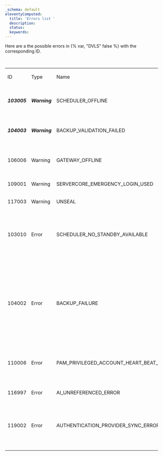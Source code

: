 ```yaml
---
_schema: default
eleventyComputed:
  title: 'Errors list '
  description:
  status:
  keywords:
---
```

Here are a the possible errors in {% var, "DVLS" false %} with the corresponding ID.

<br>

<table><tbody><tr><td><p>ID</p></td><td><p>Type</p></td><td><p>Name</p></td><td><p>Domain</p></td><td><p>Explanation</p></td></tr><tr><td><p><em><strong>103005</strong></em></p></td><td><p><em><strong>Warning</strong></em></p></td><td><p>SCHEDULER_OFFLINE</p></td><td><p>System</p></td><td><p>When <a href="server/kb/knowledge-base/scheduler-service-general-information/">scheduler</a> isn't reachable. Restart DVLS, check logs, check Windows Event Viewer. Contact Support </p></td></tr><tr><td><p><em><strong>104003</strong></em></p></td><td><p><em><strong>Warning</strong></em></p></td><td><p>BACKUP_VALIDATION_FAILED</p></td><td><p>System</p></td><td><p>Happens when we can't verify if the file exists. Check path's permissions, AV software, IIS permissions… add link</p></td></tr><tr><td><p>106006</p></td><td><p>Warning</p></td><td><p>GATEWAY_OFFLINE</p></td><td><p>System</p></td><td><p>Gateway health returned down. Check if gateway is running, check logs, check Windows Event Viewer</p></td></tr><tr><td><p>109001</p></td><td><p>Warning</p></td><td><p>SERVERCORE_EMERGENCY_LOGIN_USED</p></td><td><p>System</p></td><td><p>Emergency login used ajouter lien doc</p></td></tr><tr><td><p>117003</p></td><td><p>Warning</p></td><td><p>UNSEAL</p></td><td><p>UserActivity</p></td><td><p>Entry was unsealed ajouter lien doc</p></td></tr><tr><td><p>103010</p></td><td><p>Error</p></td><td><p>SCHEDULER_NO_STANDBY_AVAILABLE</p></td><td><p>System</p></td><td><p>Logged when no standy scheduler are detected. Should probably be a warning, nothing to be done except configure another scheduler or check the logs for whatever error could've caused the scheduler to fail</p></td></tr><tr><td><p>104002</p></td><td><p>Error</p></td><td><p>BACKUP_FAILURE</p></td><td><p>System</p></td><td><p>When an exception occurs during backup process (Could be SQL related, could be timeout, hard to tell). Logs should have decent info when it's something we expect happens, else it's a detective job. Vérifier backup application web, vérifier basckup SQL server pour troublooshoter bonne affaire. backup validation fail référer topic </p><p>/server/web-interface/administration/backup/backup-manager/#database-configuration</p></td></tr><tr><td><p>110006</p></td><td><p>Error</p></td><td><p>PAM_PRIVILEGED_ACCOUNT_HEART_BEAT_FAILURE</p></td><td><p>System</p></td><td><p>Health check failed for listed providers/accounts. Check logs and contact support if needed.</p></td></tr><tr><td><p>116997</p></td><td><p>Error</p></td><td><p>AI_UNREFERENCED_ERROR</p></td><td><p>System</p></td><td><p>Can be ignored, shouldn't be seen on customer's side as this feature is not yet activated</p></td></tr><tr><td><p>119002</p></td><td><p>Error</p></td><td><p>AUTHENTICATION_PROVIDER_SYNC_ERROR</p></td><td><p>System</p></td><td><p>Should be pretty self explanatory. Extra log when work is done via scheduler, but every row affected should be explained properly</p></td></tr><tr><td><p></p></td><td><p></p></td><td><p></p></td><td><p></p></td><td><p></p></td></tr></tbody></table>
